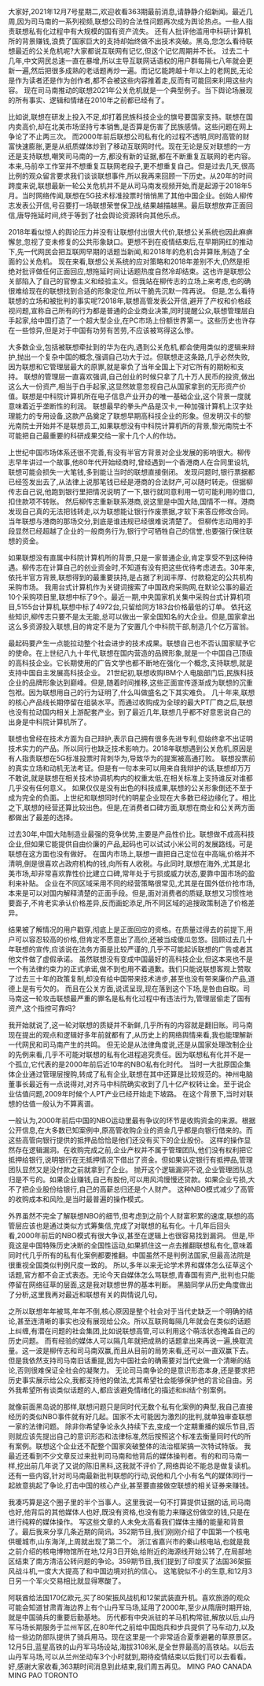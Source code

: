大家好,2021年12月7号星期二,欢迎收看363期最前消息,请静静介绍新闻。最近几周,因为司马南的一系列视频,联想公司的合法性问题再次成为舆论热点。一些人指责联想私有化过程中有大规模的国有资产流失。
还有人批评他滥用中科研计算机所的背景赚钱,浪费了国家巨大的支持却始终做不出技术突破。黑岛,您怎么看待联想最近的公关危机呢?大家都说互联网有记忆,但这个记忆周期并不长。
过去二十几年,中文网民总速一直在暴增,所以主导互联网话语权的用户群每隔七八年就会更新一遍,然后把很多成熟的老话题再炒一遍。而记忆能跨越十年以上的老网民,无论是作为读者还是作为创作者,都不会被这些内容推着走,反而有可能回来利用这些内容。
现在司马南推动的联想2021年公关危机就是一个典型例子。当下舆论场展现的所有事实、逻辑和情绪在2010年之前都已经有了。

比如说,联想在研发上投入不足,却打着民族科技企业的旗号要国家支持。联想在国内卖高价,却在北美市场坚持亏本销售,是否算是伤害了民族感情。这些问题在网上争论了不止两三次。
而2000年前后联想公司私有化的过程不透明,同时高管的财富快速膨胀,更是从纸质媒体炒到了移动互联网时代。现在无论是反对联想的一方还是支持联想,嘲笑司马南的一方,都没有新的证据,都在不断重复互联网的老内容。
本来,马前卒工作室并不想重复互联网老段子,更不想重复自己。但是过去几天,很高比例的观众留言要求我们谈谈联想事件,所以我再来回顾一下历史。从20年的时间跨度来说,联想最新一轮公关危机并不是从司马南发视频开始,而是起源于2018年5月。当时网络传闻,联想在5G技术标准投票时悄悄黑了其他中国企业。创始人柳传志发表公开信,号召要打一场联想荣誉保卫战,结果越描越黑。最后联想放弃正面回信,唐导拖延时间,终于等到了社会舆论资源转向其他乐点。

2018年看似惊人的舆论压力并没有让联想付出很大代价,联想公关系统也因此麻痹懈怠,忽视了变未修复的公共形象缺口。更想不到在疫情结束后,在早期网红的推动下,先一代网民会把互联网早期的话题当新闻,和2018年的危机合并算账,制造了全面的公关危机。
现在来看,联想公关系统的应对策略和2018年差别不大,仍然是拒绝对批评做任何正面回应,想拖延时间让话题热度自然冷却结束。这也许是联想公关部陷入了自己的官僚主义和经验主义。但我站在柳传志的立场上来考虑,也的确很难给现在的联想找到合适的形象定位,所以干脆先沉默一阵再说。
但是,怎么看待联想的立场和被批判的事实呢?2018年,联想高管发表公开信,避开了产权和价格歧视问题,宣称自己所有的行为都是普通的企业商业决策,同时提醒公众,联想管理层白手起家,给中国打造了一个超大型企业,在PC市场上份额世界第一。这些历史也许存在一些惊异,但是对于中国有功劳有苦劳,不应该被骂得这么惨。

大多数企业,包括被联想牵扯到的华为在内,遇到公关危机,都会使用类似的逻辑来辩护,抛出一个复杂中国的概念,强调自己功大于过。但联想走这条路,几乎必然失败,因为联想和它管理层最大的原罪,就是辜负了当年全国上下对它所有的期盼和支持。
联想的管理层一直喜欢强调,自己创业的时候只拿了几十万人民币的投资,做出这么大一份资产,相当于白手起家,这显然故意忽视自己从国家拿到的无形资产价值。联想是中科院计算机所在电子信息产业开办的唯一基础企业,这个背景一度就意味着近乎垄断性的利润。
联想最早的拳头产品是汉卡,一种加强计算机上汉字处理能力的专用设备,这款产品奠定了联想早期高科技企业的形象。但发明汉卡的黎光南院士开始并不是联想员工,如果联想没有中科院计算机所的背景,黎光南院士不可能把自己最重要的科研成果交给一家十几个人的作坊。

上世纪中国市场体系还很不完善,有没有半官方背景对企业发展的影响很大。柳传志早年讲过一个故事,他80年代开始经商时,曾经遇到一个香港商人在合同里设坑,联想可能会损失一大笔钱,多到能让当时的联想直接倒闭。
发现问题时,银行票据都已经签发出去了,从法律上说那笔钱已经是港商的合法财产,可以随时转走。但据柳传志自己说,他跑到银行里把情况说明了一下,银行就同意利用一切可能利用的借口,扣住款项不转账。
然后柳传志重新联系港商,说这里是中国大陆,国情不一样。港商发现自己真的无法把钱转走,以为联想能让银行作废票据,才软下来答应修改合同。当年联想与港商的那场交分,到底是谁违规已经很难说清楚了。
但柳传志动用的手段显然已经超越了企业的一般商务行为,银行宁可牺牲自己的信誉,也要强行保住联想的资金。

如果联想没有直属中科院计算机所的背景,只是一家普通企业,肯定享受不到这种待遇。柳传志在计算自己的创业资金时,不知道有没有把这些优待考虑进去。30年来,依托半官方背景,联想得到的最重要扶持,是占据了利润丰厚、付款稳定的公共机构采购市场。
我用台式计算机作为关键词搜索了中国政府采购网,在默论公事的最近10个采购项目里,联想中标了9个。最近一期,中央国家机关集中采购台式计算机项目,5155台计算机,联想中标了4972台,只留给同方183台价格最低的订单。
依托这些知识,柳传志只要不是太无能,总可以做出一家全国知名的大企业。但是,国家拿出这么多资源投入联想,目的肯定不是为了安置几个中科院干部,制造几个亿万富翁。

最起码要产生一点能拉动整个社会进步的技术成果。联想自己也不否认国家赋予它的使命。在上世纪八九十年代,联想在国内营造的品牌形象,就是一个中国自己顶级的高科技企业。它长期使用的广告文学也都不断地在强化一个概念,支持联想,就是支持中国自主发展高科技企业。
21世纪初,联想收购IBM个人电脑部门后,民族科技企业的品牌形象达到巅峰。但是,随着时间推移,这些正面宣传逐渐成为联想的沉重包袱。因为联想用自己的行为证明了,什么叫做盛名之下其实难负。
几十年来,联想的核心产品线长期停留在组装水平。而通过收购成为全球的最大PT厂商之后,联想也没有拉动国内相关上游配套产业。到了最近几年,联想几乎都不好意思说自己的出身是中科院计算机所了。

联想也曾经在技术方面为自己辩护,表示自己拥有很多先进专利,但始终拿不出证明技术实力的产品。所以同行也缺乏技术影响力。2018年联想遇到公关危机,原因是有人指责联想在5G标准投票时背刺华为,导致华为的提案被高通打败。
联想投票前的真实立场和动机无法考证。但是有一句本来可以用来自我辩护的话,联想却万万不敢说,就是联想在相关技术协调机构内的权重太低,在相关标准上支持谁反对谁都几乎没有任何意义。
如果仅仅是没有出色的科技成果,联想的公关形象倒还不至于成为完全的负面。上世纪和联想同时代的明星企业现在大多数已经边缘化了。相比之下,联想的经营还算比较出色。但是,在消费者口碑方面,联想在商业和公关两方面都做出了最差的选择。

过去30年,中国大陆制造业最强的竞争优势,主要是产品性价比。联想做不成高科技企业,但如果它能提供自由价廉的产品,起码也可以试试小米公司的发展路线。可是联想在这方面也没有做好。
在国内市场上,联想一直把自己定位在中高端,价格并不清明,倒是很喜欢占政府机构的钱,向所有人收税。与此同时,联想在海外,尤其是北美市场,却非常喜欢靠性价比建立口碑,常年处于亏损或威力状态,要靠中国市场的盈利来补贴。
企业在不同区域采用不同的经营策略很常见,尤其是在国外低价抢市场,本来是可以对国内解释清楚的正面手段。但是,面对消费者的质疑,联想又习惯性地要面子,不肯老实承认价格差异,反而画蛇添足,所不同区域的追搜政策制造了价格差异。

结果被了解情况的用户戳穿,彻底上是正面回应的资格。在质量过得去的前提下,用户可以容忍较高的价格,但肯定不愿意出了高价,还被当成傻瓜忽悠。回顾过去几十年联想的宣传,应该说在法务方面是比较严谨的,几乎不可能起诉联想的广告或者其他文件做了虚假承诺。
虽然联想没有变成中国最好的高科技企业,但这本来也不是一个有法律约束力的正式承诺,做不到也用不着道歉。我们只能说联想客观上赞取了过去三十年的政策复制,却没有给中国带来技术进步,甚至也没有带来廉价产品,道德上是有亏欠的。
而且在公关方面,说谎呈现,现在落到这个下场,是咎由自取。司马南这一轮攻击联想最严重的罪名是私有化过程中有违法行为,管理层偷走了国有资产,这个指控可靠吗?

我开始就说了,这一轮对联想的质疑并不新鲜,几乎所有的内容就是翻旧账。司马南现在提出的观点和逻辑好多年前就都有了,从历史上的网络舆情来看,我也能理解新一代网民和司马南产生的共鸣。
但无论是从法律角度说,还是从国家处理改制企业的先例来看,几乎不可能对联想的私有化进程追究责任。因为联想私有化并不是一个孤立,它代表的是2000年前后近10年的NBO私有化时代。
当时一大批原国企集体企业通过管理层搜购,转成了私有企业,联想在其中还算是比较规范的。神州电脑董事长最近有一点说得对,对齐马中科院确实收到了几十亿产权转让金。至于说企业估值问题,2009年时候个人PT产业已经开始走下坡路。
在这个背景下,当时对联想的估值一般认为不算离谱。

一般认为,2000年前后中国的NBO运动里最有争议的环节是收购资金的来源。根据公开信息,在大多数已知案例中,原高管收购企业的资金几乎都是向银行借来的。而这些高管向银行提供的抵押品恰恰是他们还没有买下的企业股份。
这样的操作显然存在逻辑漏洞。在收购完成之前,企业产权并不属于管理团队,他们没有权利把它抵押给银行,说明银行在无抵押情况下借出了资金。但如果认定银行有抵押品,管理团队显然又是没付款之前就拿到了企业。
抛开这个逻辑漏洞不说,企业管理团队总归是不亏的。如果企业赚钱,自己有股份,可以用风鸿慢慢还贷款。如果企业亏损,大不了把企业股份给银行,自己的高薪总归还是个人财产。
这种NBO模式减少了高管的收购成本和风险,是当时最普遍的操作模式。

外界虽然不完全了解联想NBO的细节,但考虑到之前个人财富积累的速度,联想的高管层应该也是通过类似方式筹集信,完成了对联想的私有化。十几年后回头看,2000年前后的NBO模式有很大争议,甚至在逻辑上也很容易找到漏洞。
但是,毕竟这是中国特殊历史决断的全国性运动,如果抓住这一点去推翻联想私有化,意味着同时代几乎所有的私有化案例都要推翻。中国虽然不是判例法国家,但最高法院是很重视全国类似判例尺度一致的。
所以,多年以来无论学术界和媒体怎么征草这个话题,官方都不会正式表态。无论今天自媒体怎么骂联想,青春国有资产,批判也只能停留在网络征草的层面,这是我对联想世界的基本判断。
黑脑同学从历史角度做出了分析,这里我再对最近和联想有关的舆情说几句。

之所以联想年年被骂,年年不倒,核心原因是整个社会对于当代史缺乏一个明确的结论,甚至连清晰的事实也没有展现给公众。所以互联网每隔几年就会在类似的话题上纠缠,有潜在问题的社会集团,比如说联想高管,可以利用这个萌活状态掩盖自己的历史问题。
而有经验的媒体人可以隔几年就把成熟的话题拿出来再说一遍,换取流量。这一波是柳传志和司马南双赢,而且从目前的局势来看,还可以一直双赢下去。但是我依然支持司马南旧话重提,因为中国社会的确需要对当代史做一个清晰的结论,否则很难保证全社会的凝聚力。
无论司马南争论的是意识形态本身,还是要求把历史事实展示给公众,我都支持他的做法,尤其希望社会能够保护他的言论自由。另外我希望所有谈类似话题的人,都应该避免情绪化的描述和纠结个别案例。

就像前面黑岛说的那样,联想问题只是同时代无数个私有化案例的典型,我自己直接经历的类似NBO事件就有好几起。国家不太可能因为激烈的批判,就单独审查联想一家的法律问题。
除非你希望争论永久持续下去,变成一个定期重播的娱乐节目,否则就应该先提出自己的意识形态和法律标准,然后按照这个标准去衡量同时代的所有案例。联想这个企业还不配整个国家突破整体的法治框架搞一次特试特版。
我最近还看到不少文章反过来批判司马南和他背后的媒体操判者。有的和司马南一样,挖出前几年说了又说的陈旧黑料,这我就不评价了,网络舆论不能总是做复读机。还有一些内容,针对司马南最新批判联想的行动,说他和几个小有名气的媒体同行一起故意挑起了争论,打击中国的核心产业,甚至要直接做空联想的相关证券来赚钱。

我凑巧算是这个圈子里的半个当事人。这里我说一句不打算提供证据的话,司马南也好,他背后的其他媒体人也好,既没有资格,也没有能力来赚这份做空的钱,只是在进行纯粹的媒体操作。
写这些文章的人未免太高看我们媒体主播的能量和背景了。最后我来分享几条近期的简讯。352期节目,我们刚刚介绍了中国第一个核电供暖城市,山东海洋,上周就出现了第二个。
浙江省嘉兴市的秦山核电站,也就是我之前介绍的核电博物馆所在地,12月3日开始,给附近的海源线开始公转了,在局部地区结束了南方清洁公转问题的争论。359期节目,我们提到了印度买了法国36架振风战斗机,一度大大提高了和中国边境对抗的信心。
这笔貌似不小的生意,和12月3日另一个军火交易相比就显得寒酸了。

阿联酋给法国170亿欧元,买了80架振风战机和12架武装直升机。喜欢旅游的观众可能会知道甘肃青海边界上有个山丹军马场,延用了2000年,至少从隋唐时期开始,就是中国骑兵的重要后勤基地。
历代都有中央派驻的羊马机构常驻,解放以后,山丹军马场长期服务于兰州军区,在80年代之前给中国炮兵和步兵提供了马车动力,以及给一些边防部队提供了骑兵用马。现在这里是一个非常适合夏季避暑的草原景区。
12月5日,蓝星高铁的山丹军马场设站,海拔3108米,是全世界最高的高铁站。以后去山丹军马场,可以从兰州坐动车3个小时就到,期待疫情结束以后我们可以去看看。好,感谢大家收看,363期时间消息到此结束,我们周五再见。
MING PAO CANADA MING PAO TORONTO

